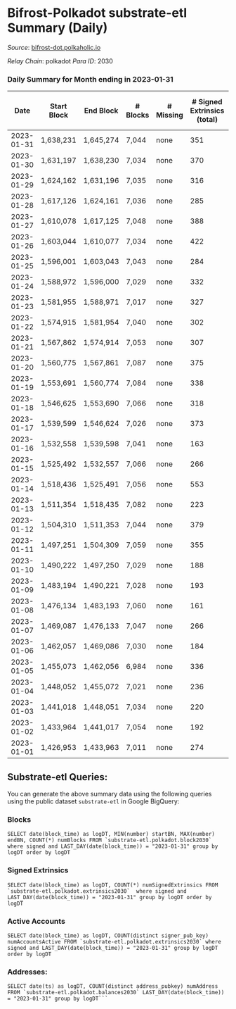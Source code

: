 # Bifrost-Polkadot substrate-etl Summary (Daily)

_Source_: [bifrost-dot.polkaholic.io](https://bifrost-dot.polkaholic.io)

*Relay Chain*: polkadot
*Para ID*: 2030



### Daily Summary for Month ending in 2023-01-31


| Date | Start Block | End Block | # Blocks | # Missing | # Signed Extrinsics (total) | # Active Accounts | # Addresses with Balances | # Events | # Transfers | # XCM Transfers In | # XCM Transfers Out |
| ---- | ----------- | --------- | -------- | --------- | --------------------------- | ----------------- | ------------------------- | -------- | ----------- | ------------------ | ------------------- |
| 2023-01-31 | 1,638,231 | 1,645,274 | 7,044 | none | 351 | 97 | 3,575 | 17,246 | 257 ($21,739.38) | 28 ($15,153.01) | 19 ($2,256.71) |
| 2023-01-30 | 1,631,197 | 1,638,230 | 7,034 | none | 370 | 91 | 3,566 | 17,348 | 265 ($25,340.53) | 21 ($11,773.56) | 27 ($4,052.45) |
| 2023-01-29 | 1,624,162 | 1,631,196 | 7,035 | none | 316 | 89 | 3,562 | 16,891 | 233 ($12,841.11) | 32 ($18,692.28) | 23 ($592.57) |
| 2023-01-28 | 1,617,126 | 1,624,161 | 7,036 | none | 285 | 75 | 3,558 | 16,680 | 255 ($27,086.91) | 23 ($25,786.91) | 17 ($472.88) |
| 2023-01-27 | 1,610,078 | 1,617,125 | 7,048 | none | 388 | 104 | 3,554 | 17,591 | 317 ($18,599.18) | 42 ($12,274.79) | 23 ($256.79) |
| 2023-01-26 | 1,603,044 | 1,610,077 | 7,034 | none | 422 | 113 | 3,543 | 17,843 | 394 ($145.90) | 31 ($100.77) | 36 ($902.12) |
| 2023-01-25 | 1,596,001 | 1,603,043 | 7,043 | none | 284 | 71 | 3,530 | 16,708 | 223 ($3,559.68) | 18 ($4,649.43) | 12 ($12,563.22) |
| 2023-01-24 | 1,588,972 | 1,596,000 | 7,029 | none | 332 | 98 | 3,522 | 17,229 | 335 ($21,654.74) | 29 ($20,849.11) | 21 ($105,245) |
| 2023-01-23 | 1,581,955 | 1,588,971 | 7,017 | none | 327 | 91 | 3,518 | 16,989 | 264 ($6,810.86) | 27 ($25,092.52) | 16 ($2,373.70) |
| 2023-01-22 | 1,574,915 | 1,581,954 | 7,040 | none | 302 | 72 | 3,508 | 16,855 | 214  | 17 ($5,342.57) | 15 ($7,816.33) |
| 2023-01-21 | 1,567,862 | 1,574,914 | 7,053 | none | 307 | 62 | 3,501 | 16,959 | 273 ($481.15) | 27 ($42,844.81) | 25 ($633.81) |
| 2023-01-20 | 1,560,775 | 1,567,861 | 7,087 | none | 375 | 91 | 3,492 | 17,537 | 284 ($4.01) | 14 ($27,495.44) | 25 ($792.99) |
| 2023-01-19 | 1,553,691 | 1,560,774 | 7,084 | none | 338 | 88 | 3,486 | 17,244 | 249 ($1,181.85) | 24 ($9,187.66) | 14 ($574.29) |
| 2023-01-18 | 1,546,625 | 1,553,690 | 7,066 | none | 318 | 86 | 3,482 | 17,013 | 310 ($240.49) | 28 ($28,229.76) | 24 ($5,029.85) |
| 2023-01-17 | 1,539,599 | 1,546,624 | 7,026 | none | 373 | 119 | 3,470 | 17,276 | 364  | 18 ($11,380.84) | 28 ($985.71) |
| 2023-01-16 | 1,532,558 | 1,539,598 | 7,041 | none | 163 | 49 | 3,460 | 15,588 | 152  | 22 ($3,711.52) | 28 ($318.04) |
| 2023-01-15 | 1,525,492 | 1,532,557 | 7,066 | none | 266 | 81 | 3,454 | 16,510 | 199 ($0.0017) | 15 ($1,168.52) | 7 ($16,528.00) |
| 2023-01-14 | 1,518,436 | 1,525,491 | 7,056 | none | 553 | 52 | 3,465 | 18,130 | 291  | 14 ($11,655.45) | 10 ($15,708.16) |
| 2023-01-13 | 1,511,354 | 1,518,435 | 7,082 | none | 223 | 55 | 3,465 | 16,258 | 125 ($99.49) | 37 ($19,596.55) | 21 ($11.63) |
| 2023-01-12 | 1,504,310 | 1,511,353 | 7,044 | none | 379 | 49 | 3,459 | 17,052 | 93  | 15 ($3,395.97) | 11 ($127.81) |
| 2023-01-11 | 1,497,251 | 1,504,309 | 7,059 | none | 355 | 46 | 3,458 | 16,309 | 92  | 10 ($9,307.42) | 11 ($2,524.51) |
| 2023-01-10 | 1,490,222 | 1,497,250 | 7,029 | none | 188 | 61 | 3,453 | 15,768 | 229  | 28 ($12,445.62) | 29 ($418.91) |
| 2023-01-09 | 1,483,194 | 1,490,221 | 7,028 | none | 193 | 71 | 3,444 | 15,799 | 184 ($65.09) | 23 ($7,198.72) | 18 ($2,853.31) |
| 2023-01-08 | 1,476,134 | 1,483,193 | 7,060 | none | 161 | 46 | 3,441 | 15,503 | 89  | 11 ($2,196.97) | 4 ($702.04) |
| 2023-01-07 | 1,469,087 | 1,476,133 | 7,047 | none | 266 | 47 | 3,439 | 16,594 | 113  | 15 ($1,402.60) | 5 ($2,398.26) |
| 2023-01-06 | 1,462,057 | 1,469,086 | 7,030 | none | 184 | 76 | 3,434 | 15,762 | 207  | 20 ($5,244.61) | 6 ($4,602.85) |
| 2023-01-05 | 1,455,073 | 1,462,056 | 6,984 | none | 336 | 61 | 3,428 | 17,070 | 326  | 28 ($38,860.11) | 8 ($25,789.75) |
| 2023-01-04 | 1,448,052 | 1,455,072 | 7,021 | none | 236 | 52 | 3,424 | 16,327 | 184  | 26 ($21,259.69) | 10 ($5,518.60) |
| 2023-01-03 | 1,441,018 | 1,448,051 | 7,034 | none | 220 | 50 | 3,419 | 16,077 | 145  | 19 ($507.19) | 1 ($142.66) |
| 2023-01-02 | 1,433,964 | 1,441,017 | 7,054 | none | 192 | 54 | 3,418 | 15,936 | 165  | 19 ($4,844.16) | 3 ($329.96) |
| 2023-01-01 | 1,426,953 | 1,433,963 | 7,011 | none | 274 | 62 | 3,415 | 16,510 | 237  | 22 ($3,845.46) | 6 ($990.03) |

## Substrate-etl Queries:
You can generate the above summary data using the following queries using the public dataset `substrate-etl` in Google BigQuery:


### Blocks
```
SELECT date(block_time) as logDT, MIN(number) startBN, MAX(number) endBN, COUNT(*) numBlocks FROM `substrate-etl.polkadot.block2030`  where signed and LAST_DAY(date(block_time)) = "2023-01-31" group by logDT order by logDT
```


### Signed Extrinsics
```
SELECT date(block_time) as logDT, COUNT(*) numSignedExtrinsics FROM `substrate-etl.polkadot.extrinsics2030`  where signed and LAST_DAY(date(block_time)) = "2023-01-31" group by logDT order by logDT
```


### Active Accounts
```
SELECT date(block_time) as logDT, COUNT(distinct signer_pub_key) numAccountsActive FROM `substrate-etl.polkadot.extrinsics2030` where signed and LAST_DAY(date(block_time)) = "2023-01-31" group by logDT order by logDT
```


### Addresses:
```
SELECT date(ts) as logDT, COUNT(distinct address_pubkey) numAddress FROM `substrate-etl.polkadot.balances2030` LAST_DAY(date(block_time)) = "2023-01-31" group by logDT```

